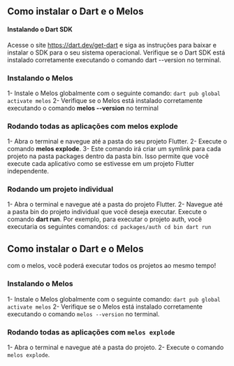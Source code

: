 ## Como instalar o Dart e o Melos

#### Instalando o Dart SDK
Acesse o site https://dart.dev/get-dart e siga as instruções para baixar e instalar o SDK para o seu sistema operacional.
Verifique se o Dart SDK está instalado corretamente executando o comando dart --version no terminal.

### Instalando o Melos
1- Instale o Melos globalmente com o seguinte comando:
``dart pub global activate melos``
2- Verifique se o Melos está instalado corretamente executando o comando **melos --version** no terminal

### Rodando todas as aplicações com melos explode
1- Abra o terminal e navegue até a pasta do seu projeto Flutter.
2- Execute o comando **melos explode**.
3- Este comando irá criar um symlink para cada projeto na pasta packages dentro da pasta bin. Isso permite que você execute cada aplicativo como se estivesse em um projeto Flutter independente.

### Rodando um projeto individual
1- Abra o terminal e navegue até a pasta do projeto Flutter.
2- Navegue até a pasta bin do projeto individual que você deseja executar.
Execute o comando **dart run**.
Por exemplo, para executar o projeto auth, você executaria os seguintes comandos:
``
cd packages/auth
cd bin
dart run
``
## Como instalar o Dart e o Melos
com o melos, você poderá executar todos os projetos ao mesmo tempo!

### Instalando o Melos

1- Instale o Melos globalmente com o seguinte comando:
    ``dart pub global activate melos``
2- Verifique se o Melos está instalado corretamente executando o comando `melos --version` no terminal.

### Rodando todas as aplicações com `melos explode`

1- Abra o terminal e navegue até a pasta do projeto.
2- Execute o comando `melos explode`.
